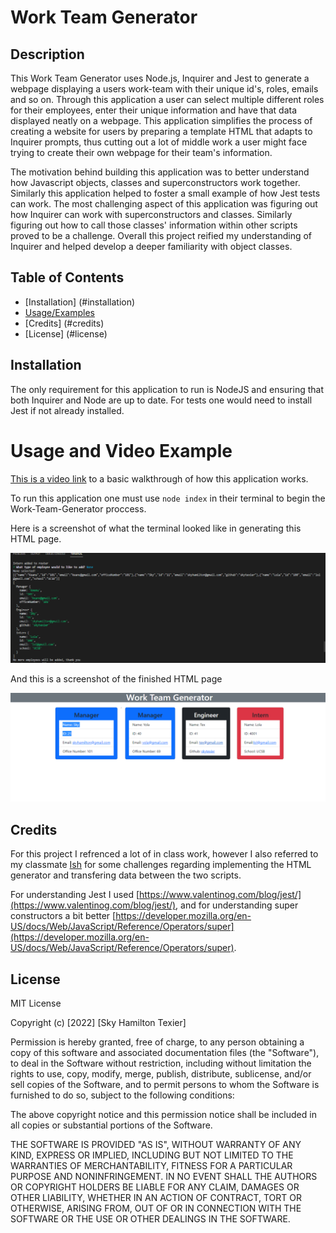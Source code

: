 # Work Team Generator

## Description
This Work Team Generator uses Node.js, Inquirer and Jest to generate a webpage displaying a users work-team with their unique id's, roles, emails and so on. 
Through this application a user can select multiple different roles for their employees, enter their unique information and have that data displayed neatly on a webpage.
This application simplifies the process of creating a website for users by preparing a template HTML that adapts to Inquirer prompts, thus cutting out a lot of middle work a user might face trying to create  their  own webpage for their team's information.

The motivation behind building this application was to better understand how Javascript objects, classes and superconstructors work together. Similarly this application helped to foster a small example of how Jest tests can work.
The most challenging aspect of this application was figuring out how Inquirer can work with superconstructors and classes. Similarly figuring out how to call those classes' information within other scripts proved to be a challenge.
Overall this project reified my understanding of Inquirer and helped develop a deeper familiarity with object classes.

## Table of Contents
- [Installation] (#installation)
- [Usage/Examples](#usage-and-video-example)
- [Credits] (#credits)
- [License] (#license)
  
## Installation

The only requirement for this application to run is NodeJS and ensuring that both Inquirer and Node are up to date.
For tests one would need to install Jest if not already installed. 

# Usage and Video Example
  
[This is a video link](https://drive.google.com/file/d/1LGSIBD1jT6PExy8Y95eLanOdcrAxXcEy/view?usp=sharing) to a basic walkthrough of how this application works. 

To run this application one must use `node index` in their terminal to begin the Work-Team-Generator proccess.

Here is a screenshot of what the terminal looked like in generating this HTML page.

![alt text](./assets/terminal.png)

And this is a screenshot of the finished HTML page

![alt text](./assets/workteam.png)


## Credits
For this project I refrenced a lot of in class work, however I also referred to my classmate [Ish](https://github.com/ianad389) for some challenges regarding implementing the HTML generator and transfering data between the two scripts.

For understanding Jest I used [https://www.valentinog.com/blog/jest/](https://www.valentinog.com/blog/jest/), and for understanding super constructors a bit better [https://developer.mozilla.org/en-US/docs/Web/JavaScript/Reference/Operators/super](https://developer.mozilla.org/en-US/docs/Web/JavaScript/Reference/Operators/super).

## License
MIT License
 
Copyright (c) [2022] [Sky Hamilton Texier]
 
Permission is hereby granted, free of charge, to any person obtaining a copy
of this software and associated documentation files (the "Software"), to deal
in the Software without restriction, including without limitation the rights
to use, copy, modify, merge, publish, distribute, sublicense, and/or sell
copies of the Software, and to permit persons to whom the Software is
furnished to do so, subject to the following conditions:
 
The above copyright notice and this permission notice shall be included in all
copies or substantial portions of the Software.
 
THE SOFTWARE IS PROVIDED "AS IS", WITHOUT WARRANTY OF ANY KIND, EXPRESS OR
IMPLIED, INCLUDING BUT NOT LIMITED TO THE WARRANTIES OF MERCHANTABILITY,
FITNESS FOR A PARTICULAR PURPOSE AND NONINFRINGEMENT. IN NO EVENT SHALL THE
AUTHORS OR COPYRIGHT HOLDERS BE LIABLE FOR ANY CLAIM, DAMAGES OR OTHER
LIABILITY, WHETHER IN AN ACTION OF CONTRACT, TORT OR OTHERWISE, ARISING FROM,
OUT OF OR IN CONNECTION WITH THE SOFTWARE OR THE USE OR OTHER DEALINGS IN THE
SOFTWARE.

